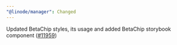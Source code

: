 ```yaml
---
"@linode/manager": Changed
---
```


Updated BetaChip styles, its usage and added BetaChip storybook component ([#11959](https://github.com/linode/manager/pull/11959))
